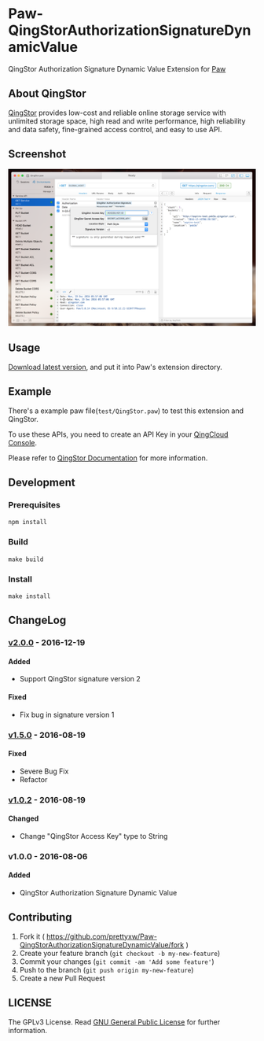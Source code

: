 # Paw-QingStorAuthorizationSignatureDynamicValue
QingStor Authorization Signature Dynamic Value Extension for [Paw](https://paw.cloud)

## About QingStor

[QingStor](https://www.qingstor.com) provides low-cost and reliable online
storage service with unlimited storage space, high read and write performance,
high reliability and data safety, fine-grained access control, and easy to use
API.

## Screenshot

![Version 2.0.0](screenshots/version_2.0.0.png)

## Usage

[Download latest version](https://github.com/prettyxw/Paw-QingStorAuthorizationSignatureDynamicValue/releases),
and put it into Paw's extension directory.

## Example

There's a example paw file(`test/QingStor.paw`) to test this extension and QingStor.

To use these APIs, you need to create an API Key in your [QingCloud Console](https://console.qingcloud.com/access_keys/).

Please refer to [QingStor Documentation](https://docs.qingcloud.com/qingstor/api/index.html) for more information.

## Development

### Prerequisites

``` shell
npm install
```

### Build

``` shell
make build
```

### Install

``` shell
make install
```

## ChangeLog

### [v2.0.0] - 2016-12-19

#### Added
- Support QingStor signature version 2

#### Fixed
- Fix bug in signature version 1 

### [v1.5.0] - 2016-08-19

#### Fixed
- Severe Bug Fix
- Refactor

### [v1.0.2] - 2016-08-19

#### Changed
- Change "QingStor Access Key" type to String

### v1.0.0 - 2016-08-06

#### Added
- QingStor Authorization Signature Dynamic Value

## Contributing

1. Fork it ( https://github.com/prettyxw/Paw-QingStorAuthorizationSignatureDynamicValue/fork )
2. Create your feature branch (`git checkout -b my-new-feature`)
3. Commit your changes (`git commit -am 'Add some feature'`)
4. Push to the branch (`git push origin my-new-feature`)
5. Create a new Pull Request


## LICENSE

The GPLv3 License. Read [GNU General Public License](https://www.gnu.org/licenses/gpl-3.0.en.html) for further information.

[v2.0.0]: https://github.com/prettyxw/Paw-QingStorAuthorizationSignatureDynamicValue/compare/v1.5.0...v2.0.0
[v1.5.0]: https://github.com/prettyxw/Paw-QingStorAuthorizationSignatureDynamicValue/compare/v1.0.2...v1.5.0
[v1.0.2]: https://github.com/prettyxw/Paw-QingStorAuthorizationSignatureDynamicValue/compare/v1.0.0...v1.0.2
